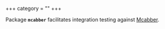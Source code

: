 +++
category = ""
+++

Package **`mcabber`** facilitates integration testing against [Mcabber].

[Mcabber]: https://mcabber.com/
